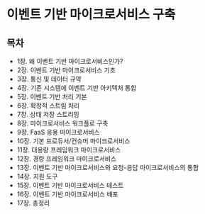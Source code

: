 # 이벤트 기반 마이크로서비스 구축

## 목차
- 1장. 왜 이벤트 기반 마이크로서비스인가?
- 2장. 이벤트 기반 마이크로서비스 기초
- 3장. 통신 및 데이터 규약
- 4장. 기존 시스템에 이벤트 기반 아키텍처 통합
- 5장. 이벤트 기반 처리 기본
- 6장. 확정적 스트림 처리
- 7장. 상태 저장 스트리밍
- 8장. 마이크로서비스 워크플로 구축
- 9장. FaaS 응용 마이크로서비스
- 10장. 기본 프로듀서/컨슈머 마이크로서비스
- 11장. 대용량 프레임워크 마이크로서비스
- 12장. 경량 프레임워크 마이크로서비스
- 13장. 이벤트 기반 마이크로서비스와 요청-응답 마이크로서비스의 통합
- 14장. 지원 도구
- 15장. 이벤트 기반 마이크로서비스 테스트
- 16장. 이벤트 기반 마이크로서비스 배포
- 17장. 총정리